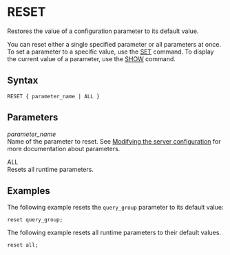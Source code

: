 # RESET<a name="r_RESET"></a>

Restores the value of a configuration parameter to its default value\.

You can reset either a single specified parameter or all parameters at once\. To set a parameter to a specific value, use the [SET](r_SET.md) command\. To display the current value of a parameter, use the [SHOW](r_SHOW.md) command\.

## Syntax<a name="r_RESET-synopsis"></a>

```
RESET { parameter_name | ALL }
```

## Parameters<a name="r_RESET-parameters"></a>

 *parameter\_name*   
Name of the parameter to reset\. See [Modifying the server configuration](t_Modifying_the_default_settings.md) for more documentation about parameters\.

ALL   
Resets all runtime parameters\.

## Examples<a name="r_RESET-examples"></a>

The following example resets the `query_group` parameter to its default value: 

```
reset query_group;
```

The following example resets all runtime parameters to their default values\. 

```
reset all;
```